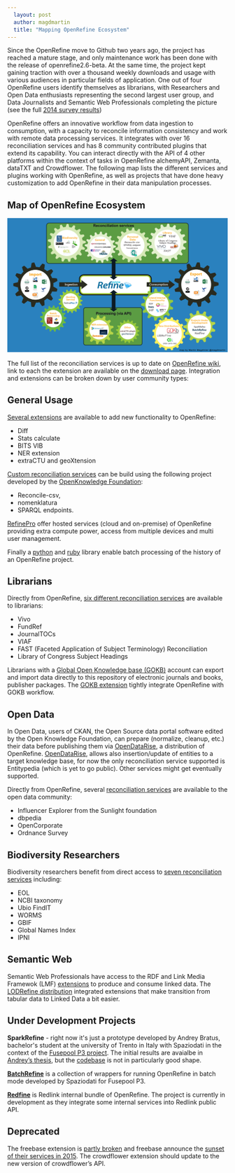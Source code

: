 ```yaml
---
  layout: post
  author: magdmartin
  title: "Mapping OpenRefine Ecosystem"
---
```


Since the OpenRefine move to Github two years ago, the project has reached a mature stage, and only maintenance work has been done with the release of openrefine2.6-beta. At the same time, the project kept gaining traction with over a thousand weekly downloads and usage with various audiences in particular fields of application. One out of four OpenRefine users identify themselves as librarians, with Researchers and Open Data enthusiasts representing the second largest user group, and Data Journalists and Semantic Web Professionals completing the picture (see the full [2014 survey results](http://openrefine.org/2014/08/29/2014-survey-results.html))

OpenRefine offers an innovative workflow from data ingestion to consumption, with a capacity to reconcile information consistency and work with remote data processing services. It integrates with over 16 reconciliation services and has 8 community contributed plugins that extend its capability. You can interact directly with the API of 4 other platforms within the context of tasks in OpenRefine alchemyAPI, Zemanta, dataTXT and Crowdflower. The following map lists the different services and plugins working with OpenRefine, as well as projects that have done heavy customization to add OpenRefine in their data manipulation processes.

## Map of OpenRefine Ecosystem

<a href="https://raw.github.com/OpenRefine/openrefine.github.com/master/images/2015-01-23-Mapping-OpenRefine-Ecosystem/openrefine-map.png"><img src="/images/2015-01-23-Mapping-OpenRefine-Ecosystem/openrefine-map.png" class="inset" /></a>

The full list of the reconciliation services is up to date on [OpenRefine wiki](https://github.com/OpenRefine/OpenRefine/wiki/Reconcilable-Data-Sources), link to each the extension are available on the [download page](http://openrefine.org/download.html). Integration and extensions can be broken down by user community types:

## General Usage
[Several extensions](http://openrefine.org/download.html) are available to add new functionality to OpenRefine:

- Diff 
- Stats calculate
- BITS VIB
- NER extension
- extraCTU and geoXtension

[Custom reconciliation services](https://github.com/OpenRefine/OpenRefine/wiki/Reconcilable-Data-Sources#general) can be build using the following project developed by the [OpenKnowledge Foundation](https://okfn.org/):

- Reconcile-csv, 
- nomenklatura 
- SPARQL endpoints. 

[RefinePro](http://refinepro.com) offer hosted services (cloud and on-premise) of OpenRefine providing extra compute power, access from multiple devices and multi user management.

Finally a [python](https://github.com/maxogden/refine-python) and [ruby](https://github.com/maxogden/refine-ruby) library enable batch processing of the history of an OpenRefine project.

## Librarians 
Directly from OpenRefine, [six different reconciliation services](https://github.com/OpenRefine/OpenRefine/wiki/Reconcilable-Data-Sources#librarians) are available to librarians:

- Vivo
- FundRef
- JournalTOCs
- VIAF
- FAST (Faceted Application of Subject Terminology) Reconciliation
- Library of Congress Subject Headings

Librarians with a [Global Open Knowledge base (GOKB)](https://gokb.kuali.org/gokb/) account can export and import data directly to this repository of electronic journals and books, publisher packages. The [GOKB extension](https://github.com/k-int/gokb-phase1) tightly integrate OpenRefine with GOKB workflow.

## Open Data	 	 	
In Open Data, users of CKAN, the Open Source data portal software edited by the Open Knowledge Foundation, can prepare (normalize, cleanup, etc.) their data before publishing them via [OpenDataRise](https://github.com/opendatatrentino/OpenDataRise), a distribution of OpenRefine. [OpenDataRise](https://github.com/opendatatrentino/OpenDataRise), allows also insertion/update of entities to a target knowledge base, for now the only reconciliation service supported is Entitypedia (which is yet to go public). Other services might get eventually supported. 

Directly from OpenRefine, several [reconciliation services](https://github.com/OpenRefine/OpenRefine/wiki/Reconcilable-Data-Sources#open-data) are available to the open data community:

- Influencer Explorer from the Sunlight foundation
- dbpedia
- OpenCorporate
- Ordnance Survey

## Biodiversity Researchers
Biodiversity researchers benefit from direct access to [seven reconciliation services](https://github.com/OpenRefine/OpenRefine/wiki/Reconcilable-Data-Sources#biodiversity-researchers) including:

- EOL
- NCBI taxonomy
- Ubio FindIT
- WORMS
- GBIF
- Global Names Index
- IPNI

## Semantic Web
Semantic Web Professionals have access to the RDF and Link Media Framewok (LMF) [extensions](http://openrefine.org/download.html) to produce and consume linked data. The [LODRefine distribution](https://github.com/sparkica/LODRefine) integrated extensions that make transition from tabular data to Linked Data a bit easier. 

## Under Development Projects
**SparkRefine** - right now it's just a prototype developed by Andrey Bratus, bachelor's student at the university of Trento in Italy with Spaziodati in the context of the [Fusepool P3 project](http://p3.fusepool.eu/). The initial results are avaialbe in [Andrey’s thesis](http://d3s.disi.unitn.it/~mega/andrey_thesis.pdf), but the [codebase](https://github.com/andreybratus/RefineOnSpark) is not in particularly good shape.

**[BatchRefine](https://github.com/fusepoolP3/p3-batchrefine)** is a collection of wrappers for running OpenRefine in batch mode developed by Spaziodati for Fusepool P3.
 
**[Redfine](http://dev.redlink.io/)** is Redlink internal bundle of OpenRefine. The project is currently in development as they integrate some internal services into Redlink public API.

## Deprecated
The freebase extension is [partly broken](https://github.com/OpenRefine/OpenRefine/issues/805) and freebase announce the [sunset of their services in 2015](https://plus.google.com/109936836907132434202/posts/bu3z2wVqcQc).  The crowdflower extension should update to the new version of crowdflower’s API.
